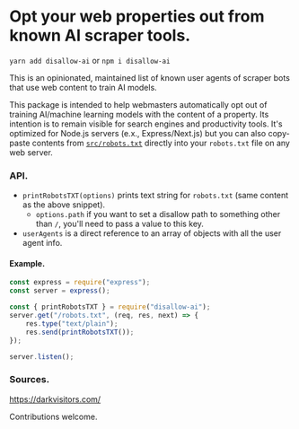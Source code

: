 # Opt your web properties out from known AI scraper tools.

`yarn add disallow-ai` or `npm i disallow-ai`

This is an opinionated, maintained list of known user agents of scraper bots that use web content to train AI models.

This package is intended to help webmasters automatically opt out of training AI/machine learning models with the content of a property. Its intention is to remain visible for search engines and productivity tools. It's optimized for Node.js servers (e.x., Express/Next.js) but you can also copy-paste contents from [`src/robots.txt`](/src/robots.txt) directly into your `robots.txt` file on any web server.


### API.
- `printRobotsTXT(options)` prints text string for `robots.txt` (same content as the above snippet).
    - `options.path` if you want to set a disallow path to something other than `/`, you'll need to pass a value to this key.
- `userAgents` is a direct reference to an array of objects with all the user agent info.

#### Example.
```javascript
const express = require("express");
const server = express();

const { printRobotsTXT } = require("disallow-ai");
server.get("/robots.txt", (req, res, next) => {
    res.type("text/plain");
    res.send(printRobotsTXT());
});

server.listen();

```

### Sources.
https://darkvisitors.com/

Contributions welcome.
